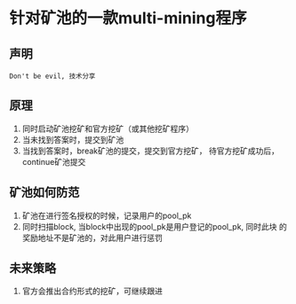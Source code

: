 # 针对矿池的一款multi-mining程序
## 声明
```
Don't be evil, 技术分享
```
## 原理
1. 同时启动矿池挖矿和官方挖矿（或其他挖矿程序）
2. 当未找到答案时，提交到矿池
3. 当找到答案时，break矿池的提交，提交到官方挖矿，
   待官方挖矿成功后，continue矿池提交

## 矿池如何防范
1. 矿池在进行签名授权的时候，记录用户的pool_pk
2. 同时扫描block, 当block中出现的pool_pk是用户登记的pool_pk, 同时此块
的奖励地址不是矿池的，对此用户进行惩罚
   
## 未来策略
1. 官方会推出合约形式的挖矿，可继续跟进
